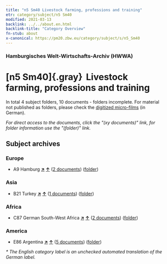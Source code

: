 ```yaml
---
title: "n5 Sm40 Livestock farming, professions and training"
etr: category/subject/n5 Sm40
modified: 2021-03-13
backlink: ../../about.en.html
backlink-title: "Category Overview"
fn-stub: about
x-canonical: https://pm20.zbw.eu/category/subject/s/n5_Sm40
---
```


### Hamburgisches Welt-Wirtschafts-Archiv (HWWA)
# [n5 Sm40]{.gray}&#8201; Livestock farming, professions and training&#160; 





In total 4 subject folders, 10 documents - folders incomplete.
For material not published as folders, please check the [digitized micro-films](/film/h1_sh.de.html) (in German).

_For direct access to the documents, click the "(xy documents)" link, for folder information use the "(folder)" link._

## Subject archives



### Europe

- A9 Hamburg [**&nearr;**](../../../geo/i/140905/about.en.html "Hamburg (all folders)") [**&uarr;**](../../../geo/about.en.html#A9 "Country category system") (<a href="https://pm20.zbw.eu/dfgview/sh/140905,182066" title="about: Hamburg : Livestock farming, professions and training" target="_blank">2 documents</a>) ([folder](../../../../folder/sh/1409xx/140905/1820xx/182066/about.en.html))

### Asia

- B21 Turkey [**&nearr;**](../../../geo/i/141111/about.en.html "Turkey (all folders)") [**&uarr;**](../../../geo/about.en.html#B21 "Country category system") (<a href="https://pm20.zbw.eu/dfgview/sh/141111,182066" title="about: Turkey : Livestock farming, professions and training" target="_blank">1 documents</a>) ([folder](../../../../folder/sh/1411xx/141111/1820xx/182066/about.en.html))

### Africa

- C87 German South-West Africa [**&nearr;**](../../../geo/i/141450/about.en.html "German South-West Africa (all folders)") [**&uarr;**](../../../geo/about.en.html#C87 "Country category system") (<a href="https://pm20.zbw.eu/dfgview/sh/141450,182066" title="about: German South-West Africa : Livestock farming, professions and training" target="_blank">2 documents</a>) ([folder](../../../../folder/sh/1414xx/141450/1820xx/182066/about.en.html))

### America

- E86 Argentina [**&nearr;**](../../../geo/i/141692/about.en.html "Argentina (all folders)") [**&uarr;**](../../../geo/about.en.html#E86 "Country category system") (<a href="https://pm20.zbw.eu/dfgview/sh/141692,182066" title="about: Argentina : Livestock farming, professions and training" target="_blank">5 documents</a>) ([folder](../../../../folder/sh/1416xx/141692/1820xx/182066/about.en.html))


_* The English category label is an unchecked automated translation of the German label._

